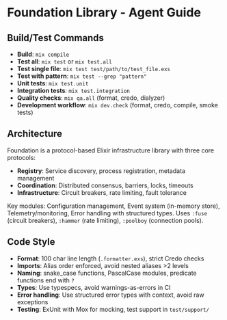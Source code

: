 # Foundation Library - Agent Guide

## Build/Test Commands
- **Build**: `mix compile`
- **Test all**: `mix test` or `mix test.all`
- **Test single file**: `mix test test/path/to/test_file.exs`
- **Test with pattern**: `mix test --grep "pattern"`
- **Unit tests**: `mix test.unit`
- **Integration tests**: `mix test.integration` 
- **Quality checks**: `mix qa.all` (format, credo, dialyzer)
- **Development workflow**: `mix dev.check` (format, credo, compile, smoke tests)

## Architecture
Foundation is a protocol-based Elixir infrastructure library with three core protocols:
- **Registry**: Service discovery, process registration, metadata management
- **Coordination**: Distributed consensus, barriers, locks, timeouts
- **Infrastructure**: Circuit breakers, rate limiting, fault tolerance

Key modules: Configuration management, Event system (in-memory store), Telemetry/monitoring, Error handling with structured types. Uses `:fuse` (circuit breakers), `:hammer` (rate limiting), `:poolboy` (connection pools).

## Code Style
- **Format**: 100 char line length (`.formatter.exs`), strict Credo checks
- **Imports**: Alias order enforced, avoid nested aliases >2 levels
- **Naming**: snake_case functions, PascalCase modules, predicate functions end with `?`
- **Types**: Use typespecs, avoid warnings-as-errors in CI
- **Error handling**: Use structured error types with context, avoid raw exceptions
- **Testing**: ExUnit with Mox for mocking, test support in `test/support/`
